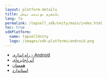 ```yaml
---
layout: platform-details
title: پلتفرم یونیتی تپسل
lang: fa
permalink: /tapsell_sdk/unity/main/index.html
toc: true
sdkPlatform:
  name: tapsellUnity
  logo: /images/sdk-platforms/android.png
---
```


- [راه اندازی - Android]({{site.baseurl}}/tapsell_sdk/unity/initialize-android)
- [آنی/جایزه‌ای]({{site.baseurl}}/tapsell_sdk/unity/rewarded_interstitial)
- [همسان]({{site.baseurl}}/tapsell_sdk/unity/native)
- [استاندارد]({{site.baseurl}}/tapsell_sdk/unity/standard)